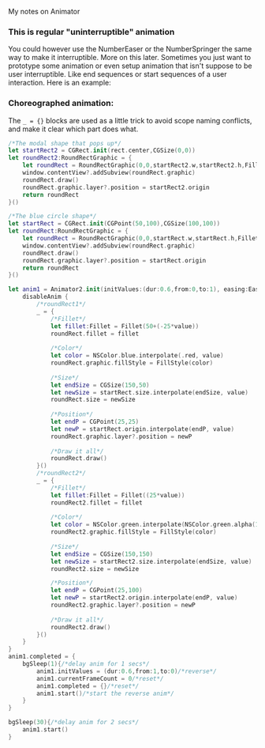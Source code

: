 My notes on Animator<!--more--> 

### This is regular "uninterruptible" animation 

You could however use the NumberEaser or the NumberSpringer the same way to make it interruptible. More on this later. Sometimes you just want to prototype some animation or even setup animation that isn't suppose to be user interruptible. Like end sequences or start sequences of a user interaction. Here is an example:




### Choreographed animation:

The `_ = {}` blocks are used as a little trick to avoid scope naming conflicts, and make it clear which part does what.

```swift
/*The modal shape that pops up*/
let startRect2 = CGRect.init(rect.center,CGSize(0,0))
let roundRect2:RoundRectGraphic = {
    let roundRect = RoundRectGraphic(0,0,startRect2.w,startRect2.h,Fillet(0),FillStyle(NSColor.yellow.alpha(0)),nil)
    window.contentView?.addSubview(roundRect.graphic)
    roundRect.draw()
    roundRect.graphic.layer?.position = startRect2.origin
    return roundRect
}()

/*The blue circle shape*/
let startRect = CGRect.init(CGPoint(50,100),CGSize(100,100))
let roundRect:RoundRectGraphic = {
    let roundRect = RoundRectGraphic(0,0,startRect.w,startRect.h,Fillet(50),FillStyle(.blue),nil)
    window.contentView?.addSubview(roundRect.graphic)
    roundRect.draw()
    roundRect.graphic.layer?.position = startRect.origin
    return roundRect
}()

let anim1 = Animator2.init(initValues:(dur:0.6,from:0,to:1), easing:Easing.expo.easeOut) { value in
    disableAnim {
        /*roundRect1*/
        _ = {
            /*Fillet*/
            let fillet:Fillet = Fillet(50+(-25*value))
            roundRect.fillet = fillet
            
            /*Color*/
            let color = NSColor.blue.interpolate(.red, value)
            roundRect.graphic.fillStyle = FillStyle(color)
            
            /*Size*/
            let endSize = CGSize(150,50)
            let newSize = startRect.size.interpolate(endSize, value)
            roundRect.size = newSize
            
            /*Position*/
            let endP = CGPoint(25,25)
            let newP = startRect.origin.interpolate(endP, value)
            roundRect.graphic.layer?.position = newP
            
            /*Draw it all*/
            roundRect.draw()
        }()
        /*roundRect2*/
        _ = {
            /*Fillet*/
            let fillet:Fillet = Fillet((25*value))
            roundRect2.fillet = fillet
            
            /*Color*/
            let color = NSColor.green.interpolate(NSColor.green.alpha(1), value)
            roundRect2.graphic.fillStyle = FillStyle(color)
            
            /*Size*/
            let endSize = CGSize(150,150)
            let newSize = startRect2.size.interpolate(endSize, value)
            roundRect2.size = newSize

            /*Position*/
            let endP = CGPoint(25,100)
            let newP = startRect2.origin.interpolate(endP, value)
            roundRect2.graphic.layer?.position = newP
            
            /*Draw it all*/
            roundRect2.draw()
        }()
    }
}
anim1.completed = {
    bgSleep(1){/*delay anim for 1 secs*/
        anim1.initValues = (dur:0.6,from:1,to:0)/*reverse*/
        anim1.currentFrameCount = 0/*reset*/
        anim1.completed = {}/*reset*/
        anim1.start()/*start the reverse anim*/
    }
}

bgSleep(30){/*delay anim for 2 secs*/
    anim1.start()
}
```
